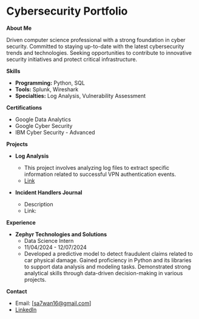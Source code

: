 # Cybersecurity Portfolio

**About Me**

Driven computer science professional with a strong foundation in cyber security. 
Committed to staying up-to-date with the latest cybersecurity trends and technologies. 
Seeking opportunities to contribute to innovative security initiatives and protect critical infrastructure.

**Skills**

* **Programming:** Python, SQL
* **Tools:** Splunk, Wireshark
* **Specialties:** Log Analysis, Vulnerability Assessment

**Certifications**

* Google Data Analytics
* Google Cyber Security
* IBM Cyber Security - Advanced

**Projects**

* **Log Analysis**
  * This project involves analyzing log files to extract specific information related to successful VPN authentication events.
  * [Link](https://github.com/sa7wan16/Log_Analysis_Project/tree/666fd73cbdec46f707ecfa33ebe46804dfaf8815)

* **Incident Handlers Journal**
  * Description
  * Link:

**Experience**

* **Zephyr Technologies and Solutions**
  * Data Science Intern
  * 11/04/2024 - 12/07/2024
  * Developed a predictive model to detect fraudulent claims related to car physical damage.
    Gained proficiency in Python and its libraries to support data analysis and modeling tasks.
    Demonstrated strong analytical skills through data-driven decision-making in various projects.

**Contact**

* Email: [sa7wan16@gmail.com]
* [LinkedIn](https://www.linkedin.com/in/mohammedsafwanm/)
